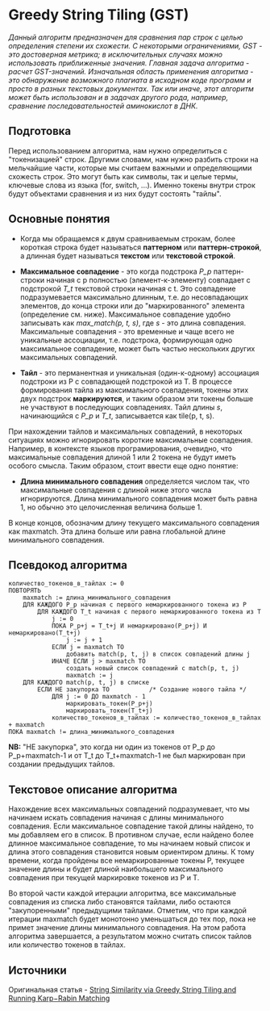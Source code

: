 # Greedy String Tiling (GST)

_Данный алгоритм предназначен для сравнения пар строк с целью определения степени их схожести. С некоторыми ограничениями, GST - это достоверная метрика; в исключительных случаях можно использовать приближенные значения. Главная задача алгоритма - расчет GST-значений. Изначальная область применения алгоритма - это обнаружение возможного плагиата в исходном коде программ и просто в разных текстовых документах. Так или иначе, этот алгоритм может быть использован и в задачах другого рода, например, сравнение последовательностей аминокислот в ДНК._

## Подготовка

Перед использованием алгоритма, нам нужно определиться с "токенизацией" строк. Другими словами, нам нужно разбить строки на мельчайшие части, которые мы считаем важными и определяющими схожесть строк. Это могут быть как символы, так и целые термы, ключевые слова из языка (for, switch, ...). Именно токены внутри строк будут объектами сравнения и из них будут состоять "тайлы".

## Основные понятия

* Когда мы обращаемся к двум сравниваемым строкам, более короткая строка будет называться __паттерном__ или __паттерн-строкой__, а длинная будет называться __текстом__ или __текстовой строкой__.

* __Максимальное совпадение__ - это когда подстрока _P_p_ паттерн-строки начиная с p полностью  (элемент-к-элементу) совпадает с подстрокой _T_t_ текстовой строки начиная с t. Это совпадение подразумевается максимально длинным, т.е. до несовпадающих элементов, до конца строки или до "маркированного" элемента (определение см. ниже). Максимальное совпадение удобно записывать как _max_match(p, t, s)_, где _s_ - это длина совпадения. Максимальные совпадения - это временные и чаще всего не уникальные ассоциации, т.е. подстрока, формирующая одно максимальное совпадение, может быть частью нескольких других максимальных совпадений.

* __Тайл__ - это перманентная и уникальная (один-к-одному) ассоциация подстроки из P с совпадающей подстрокой из T. В процессе формирования тайла из максимального совпадения, токены этих двух подстрок __маркируются__, и таким образом эти токены больше не участвуют в последующих совпадениях. Тайл длины _s_, начинающийся с _P_p_ и _T_t_, записывается как tile(p, t, s).

При нахождении тайлов и максимальных совпадений, в некоторых ситуациях можно игнорировать короткие максимальные совпадения. Например, в контексте языков програмирования, очевидно, что максимальные совпадения длиной 1 или 2 токена не будут иметь особого смысла. Таким образом, стоит ввести еще одно понятие:

* __Длина минимального совпадения__ определяется числом так, что максимальные совпадения с длиной ниже этого числа игнорируются. Длина минимального совпадения может быть равна 1, но обычно это целочисленная величина больше 1.

В конце концов, обозначим длину текущего максимального совпадения как maxmatch. Эта длина больше или равна глобальной длине минимального совпадения.

## Псевдокод алгоритма

```
количество_токенов_в_тайлах := 0
ПОВТОРЯТЬ
    maxmatch := длина_минимального_совпадения
    ДЛЯ КАЖДОГО P_p начиная с первого немаркированного токена из P
        ДЛЯ КАЖДОГО T_t начиная с первого немаркированного токена из T
            j := 0
            ПОКА P_p+j = T_t+j И немаркировано(P_p+j) И немаркировано(T_t+j)
                j := j + 1
            ЕСЛИ j = maxmatch ТО 
                добавить match(p, t, j) в список совпадений длины j
            ИНАЧЕ ЕСЛИ j > maxmatch ТО 
                создать новый список совпадений с match(p, t, j)
                maxmatch := j
    ДЛЯ КАЖДОГО match(p, t, j) в списке
        ЕСЛИ НЕ закупорка ТО           /* Создание нового тайла */
            ДЛЯ j := 0 ДО maxmatch - 1
                маркировать_токен(P_p+j)
                маркировать_токен(T_t+j)
            количество_токенов_в_тайлах := количество_токенов_в_тайлах + maxmatch
ПОКА maxmatch != длина_минимального_совпадения
```

__NB:__ "НЕ закупорка", это когда ни один из токенов от P_p до P_p+maxmatch-1 и от T_t до T_t+maxmatch-1 не был маркирован при создании предыдущих тайлов.

## Текстовое описание алгоритма

Нахождение всех максимальных совпадений подразумевает, что мы начинаем искать совпадения начиная с длины минимального совпадения. Если максимальное совпадение такой длины найдено, то мы добавляем его в список. В противном случае, если найдено более длинное максимальное совпадение, то мы начинаем новый список и длина этого совпадения становится новым ориентиром длины. К тому времени, когда пройдены все немаркированные токены P, текущее значение длины и будет длиной наибольшего максимального совпадения при текущей маркировке токенов из P и T.

Во второй части каждой итерации алгоритма, все максимальные совпадения из списка либо становятся тайлами, либо остаются "закупоренными" предыдущими тайлами. Отметим, что при каждой итерации maxmatch будет монотонно уменьшаться до тех пор, пока не примет значение длины минимального совпадения. На этом работа алгоритма завершается, а результатом можно считать список тайлов или количество токенов в тайлах.

## Источники

Оригинальная статья - [String Similarity via Greedy String Tiling and Running Karp−Rabin Matching](https://www.researchgate.net/publication/262763983_String_Similarity_via_Greedy_String_Tiling_and_Running_Karp-Rabin_Matching)